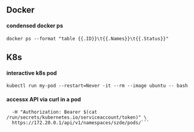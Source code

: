 ## Docker

#### condensed docker ps

```docker ps --format "table {{.ID}}\t{{.Names}}\t{{.Status}}"```

## K8s

#### interactive k8s pod
```kubectl run my-pod --restart=Never -it --rm --image ubuntu -- bash```

#### accessx API via curl in a pod 
```curl -k \
  -H "Authorization: Bearer $(cat /run/secrets/kubernetes.io/serviceaccount/token)" \
  https://172.20.0.1/api/v1/namespaces/szde/pods/```